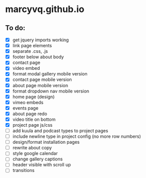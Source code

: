# marcyvq.github.io

## To do:
- [x] get jquery imports working
- [x] link page elements
- [x] separate .css, .js
- [x] footer below about body
- [x] contact page
- [x] video embed
- [x] format modal gallery mobile version
- [x] contact page mobile version
- [x] about page mobile version
- [x] format dropdown nav mobile version
- [x] home page (design)
- [x] vimeo embeds
- [x] events page
- [x] about page redo
- [x] video title on bottom
- [x] project page js/css
- [ ] add kuula and podcast types to project pages
- [ ] include newline type in project config (no more row numbers)
- [ ] design/format installation pages
- [ ] rewrite about copy
- [ ] style google calendar
- [ ] change gallery captions
- [ ] header visible with scroll up
- [ ] transitions
